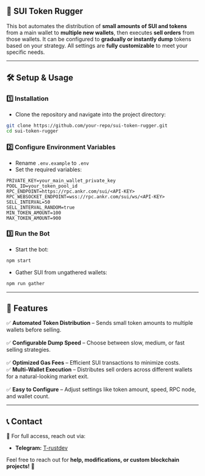 ## 🚨 SUI Token Rugger
This bot automates the distribution of **small amounts of SUI and tokens** from a main wallet to **multiple new wallets**, then executes **sell orders** from those wallets. It can be configured to **gradually or instantly dump** tokens based on your strategy. All settings are **fully customizable** to meet your specific needs.

---

## 🛠️ Setup & Usage

### 1️⃣ Installation
- Clone the repository and navigate into the project directory:
```sh
git clone https://github.com/your-repo/sui-token-rugger.git
cd sui-token-rugger
```

### 2️⃣ Configure Environment Variables
- Rename `.env.example` to `.env`
- Set the required variables:
```plaintext
PRIVATE_KEY=your_main_wallet_private_key
POOL_ID=your_token_pool_id
RPC_ENDPOINT=https://rpc.ankr.com/sui/<API-KEY>
RPC_WEBSOCKET_ENDPOINT=wss://rpc.ankr.com/sui/ws/<API-KEY>
SELL_INTERVAL=50
SELL_INTERVAL_RANDOM=true
MIN_TOKEN_AMOUNT=100
MAX_TOKEN_AMOUNT=900
```

### 3️⃣ Run the Bot
- Start the bot:
```sh
npm start
```
- Gather SUI from ungathered wallets:
```sh
npm run gather
```

---

## 🔧 Features
✅ **Automated Token Distribution** – Sends small token amounts to multiple wallets before selling.<br>  
✅ **Configurable Dump Speed** – Choose between slow, medium, or fast selling strategies.<br>  
✅ **Optimized Gas Fees** – Efficient SUI transactions to minimize costs.<br>
✅ **Multi-Wallet Execution** – Distributes sell orders across different wallets for a natural-looking market exit.<br>  
✅ **Easy to Configure** – Adjust settings like token amount, speed, RPC node, and wallet count.<br>  

---

## 📞 Contact
📩 For full access, reach out via:

- **Telegram:** [T-rustdev](https:/t.me/T-rustdev)

Feel free to reach out for **help, modifications, or custom blockchain projects!** 🚀

